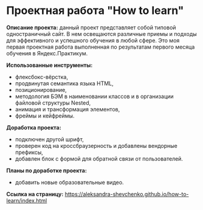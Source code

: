 # Проектная работа "How to learn"

**Описание проекта:** данный проект представляет собой типовой одностраничный сайт. В нем освещаются различные приемы и подходы для эффективного и успешного обучения в любой сфере.
Это моя первая проектная работа выполненная по результатам первого месяца обучения в Яндекс.Практикум.

**Использованные инструменты:**
* флексбокс-вёрстка,
* продвинутая семантика языка HTML,
* позиционирование,
* методология БЭМ в наименовании классов и в организации файловой структуры Nested,
* анимация и трансформация элементов,
* фреймы и кейфреймы.

**Доработка проекта:**
* подключен другой шрифт,
* проверен код на кроссбраузерность и добавлены вендорные префиксы,
* добавлен блок с формой для обратной связи от пользователей.

**Планы по доработке проекта:**
* добавить новые образовательные видео. 

**Ссылка на страницу:** https://aleksandra-shevchenko.github.io/how-to-learn/index.html
